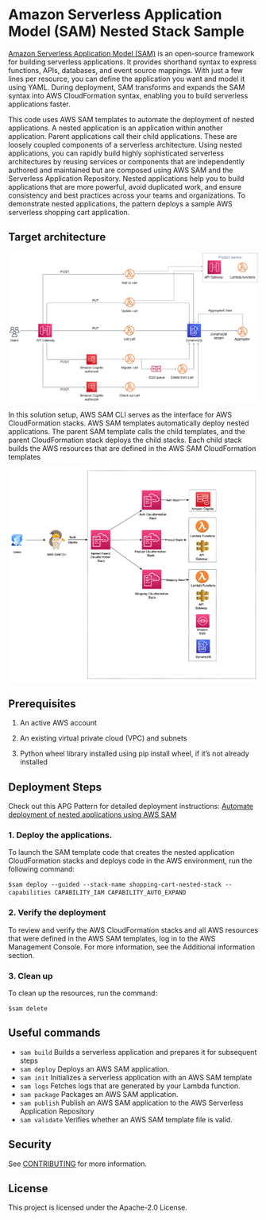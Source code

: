# Amazon Serverless Application Model (SAM) Nested Stack Sample
[Amazon Serverless Application Model (SAM)](https://aws.amazon.com/serverless/sam/) is an open-source framework for building serverless applications. It provides shorthand syntax to express functions, APIs, databases, and event source mappings. With just a few lines per resource, you can define the application you want and model it using YAML. During deployment, SAM transforms and expands the SAM syntax into AWS CloudFormation syntax, enabling you to build serverless applications faster.

This code uses AWS SAM templates to automate the deployment of nested applications. A nested application is an application within another application. Parent applications call their child applications. These are loosely coupled components of a serverless architecture. Using nested applications, you can rapidly build highly sophisticated serverless architectures by reusing services or components that are independently authored and maintained but are composed using AWS SAM and the Serverless Application Repository. Nested applications help you to build applications that are more powerful, avoid duplicated work, and ensure consistency and best practices across your teams and organizations. To demonstrate nested applications, the pattern deploys a sample AWS serverless shopping cart application.

## Target architecture 


![SAM-A](./images/Serverless_Application_Model_A.png)

In this solution setup, AWS SAM CLI serves as the interface for AWS CloudFormation stacks. AWS SAM templates automatically deploy nested applications. The parent SAM template calls the child templates, and the parent CloudFormation stack deploys the child stacks. Each child stack builds the AWS resources that are defined in the AWS SAM CloudFormation templates

![SAM-B](./images/Serverless_Application_Model_B.png)

## Prerequisites 

1. An active AWS account

2. An existing virtual private cloud (VPC) and subnets

3. Python wheel library installed using pip install wheel, if it’s not already installed


## Deployment Steps

Check out this APG Pattern for detailed deployment instructions: [Automate deployment of nested applications using AWS SAM](https://docs.aws.amazon.com/prescriptive-guidance/latest/patterns/automate-deployment-of-nested-applications-using-aws-sam.html?did=pg_card&trk=pg_card)

### 1. Deploy the applications.

To launch the SAM template code that creates the nested application CloudFormation stacks and deploys code in the AWS environment, run the following command:

```
$sam deploy --guided --stack-name shopping-cart-nested-stack --capabilities CAPABILITY_IAM CAPABILITY_AUTO_EXPAND

```

### 2. Verify the deployment

To review and verify the AWS CloudFormation stacks and all AWS resources that were defined in the AWS SAM templates, log in to the AWS Management Console. For more information, see the Additional information section.


### 3. Clean up
To clean up the resources, run the command:

```
$sam delete

```

## Useful commands

 * `sam build`          Builds a serverless application and prepares it for subsequent steps
 * `sam deploy`         Deploys an AWS SAM application.
 * `sam init`           Initializes a serverless application with an AWS SAM template
 * `sam logs`           Fetches logs that are generated by your Lambda function.
 * `sam package`        Packages an AWS SAM application.
 * `sam publish`        Publish an AWS SAM application to the AWS Serverless Application Repository
 * `sam validate`       Verifies whether an AWS SAM template file is valid.

## Security

See [CONTRIBUTING](CONTRIBUTING.md#security-issue-notifications) for more information.


## License

This project is licensed under the Apache-2.0 License.

